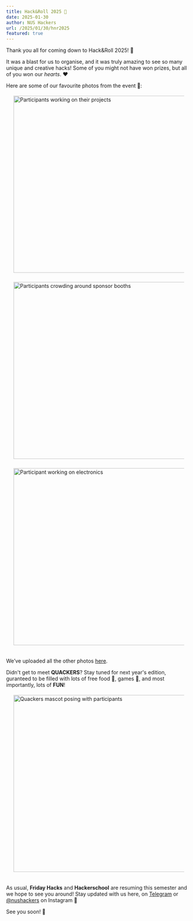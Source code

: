 ```yaml
---
title: Hack&Roll 2025 👾
date: 2025-01-30
author: NUS Hackers
url: /2025/01/30/hnr2025
featured: true
---
```


Thank you all for coming down to Hack&Roll 2025! 🎉

It was a blast for us to organise, and it was truly amazing to see so many unique and creative hacks! Some of you might not have won prizes, but all of you won our _hearts_. ❤️

Here are some of our favourite photos from the event 📸:

<div style="display: flex; justify-content: center; padding: 20px; padding-top: 5px;">
  <img src="/img/2025/hnr/1.png" alt="Participants working on their projects" style="width: 30rem" />
</div>

<div style="display: flex; justify-content: center; padding: 20px; padding-top: 5px;">
  <img src="/img/2025/hnr/2.png" alt="Participants crowding around sponsor booths" style="width: 30rem" />
</div>

<div style="display: flex; justify-content: center; padding: 20px; padding-top: 5px;">
  <img src="/img/2025/hnr/4.png" alt="Participant working on electronics" style="width: 30rem" />
</div>

We’ve uploaded all the other photos [here](https://drive.google.com/drive/folders/1TUkEvKz3pYusNhULvopM3bKiG9pc_kDZ).

Didn't get to meet **QUACKERS**? Stay tuned for next year's edition, guranteed to be filled with lots of free food 🍕, games 👾, and most importantly, lots of **FUN**!

<div style="display: flex; justify-content: center; padding: 20px; padding-top: 5px;">
  <img src="/img/2025/hnr/3.png" alt="Quackers mascot posing with participants" style="width: 30rem" />
</div>

As usual, **Friday Hacks** and **Hackerschool** are resuming this semester and we hope to see you around! Stay updated with us here, on [Telegram](https://t.me/nushackers) or [@nushackers](https://www.instagram.com/nushackers/) on Instagram 🤩

See you soon! 👋
